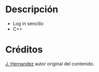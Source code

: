 # Descripción
 - Log in sencillo 
 - C++

 # Créditos
  [J. Hernandez](https://github.com/Jorge-E-HH) autor original del contenido.
